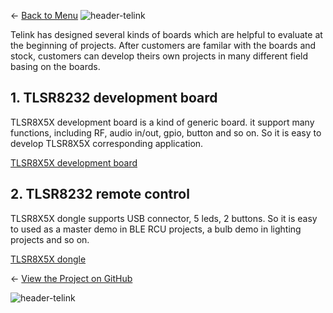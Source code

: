 ← [Back to Menu](https://telinkgithub.github.io/Telink/ "Menu")
![header-telink](https://i.imgur.com/5kRG6CF.jpg)

Telink has designed several kinds of boards which are helpful to evaluate at the beginning of projects. After customers are familar with the boards and stock, customers can develop theirs own projects in many different field basing on the boards.

## 1. TLSR8232 development board

TLSR8X5X development board is a kind of generic board. it support many functions, including RF, audio in/out, gpio, button and so on. So it is easy to develop TLSR8X5X corresponding application.

[TLSR8X5X development board](http://wiki.telink-semi.cn/doc/hw/TLSR8232_Developmentboard_TLSR8232DK32D.zip)

## 2. TLSR8232 remote control

TLSR8X5X dongle supports USB connector, 5 leds, 2 buttons. So it is easy to used as a master demo in BLE RCU projects, a bulb demo in lighting projects and so on.

[TLSR8X5X dongle](http://wiki.telink-semi.cn/doc/hw/TLSR8232_RCU_TLSR8232RC32D.zip)


← [View the Project on GitHub](https://github.com/TelinkGithub/item-2 "Menu")


![header-telink](https://i.imgur.com/7U96dR0.jpg)
